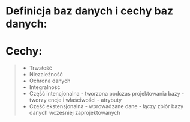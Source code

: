 # Definicja baz danych i cechy baz danych:

# Cechy:
> - Trwałość
> - Niezależność
> - Ochrona danych
> - Integralność
>  - Część intencjonalna - tworzona podczas projektowania bazy - tworzy encje i właściwości - atrybuty
>  - Część ekstensjonalna - wprowadzane dane - łączy zbiór bazy danych wcześniej zaprojektowanych
